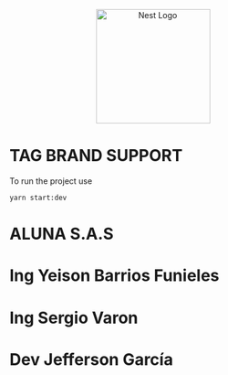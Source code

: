 <p align="center">
  <a href="http://nestjs.com/" target="blank"><img src="https://nestjs.com/img/logo-small.svg" width="200" alt="Nest Logo" /></a>
</p>

# TAG BRAND SUPPORT
To run the project use
```
yarn start:dev
```

# ALUNA S.A.S
# Ing Yeison Barrios Funieles
# Ing Sergio Varon
# Dev Jefferson García
